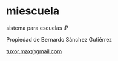 miescuela
=========

sistema para escuelas :P

Propiedad de Bernardo Sánchez Gutiérrez

tuxor.max@gmail.com
